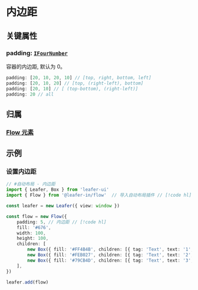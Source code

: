 <script setup>
import Case from '/component/Case.vue'
</script>

# 内边距

<case name="FlowPadding" count=2 height=160 editor=false></case>

## 关键属性

### padding: [`IFourNumber`](/reference/interface/math/Math.md#ifournumber)

容器的内边距, 默认为 0。

```ts
padding: [20, 10, 20, 10] // [top, right, bottom, left]
padding: [20, 10, 20] // [top, (right-left), bottom]
padding: [20, 10] // [ (top-bottom), (right-left)]
padding: 20 // all
```

## 归属

### [Flow 元素](/plugin/in/flow/index.md)

## 示例

<case name="FlowPadding" index=0 height=160 editor=false></case>

### 设置内边距

```ts
// #自动布局 - 内边距
import { Leafer, Box } from 'leafer-ui'
import { Flow } from '@leafer-in/flow'  // 导入自动布局插件 // [!code hl] 

const leafer = new Leafer({ view: window })

const flow = new Flow({
    padding: 5, // 内边距 // [!code hl]
    fill: '#676',
    width: 100,
    height: 100,
    children: [
        new Box({ fill: '#FF4B4B', children: [{ tag: 'Text', text: '1', fill: 'white', textAlign: 'center', verticalAlign: 'middle', width: 25, height: 20 }] }),
        new Box({ fill: '#FEB027', children: [{ tag: 'Text', text: '2', fill: 'white', textAlign: 'center', verticalAlign: 'middle', width: 25, height: 40 }] }),
        new Box({ fill: '#79CB4D', children: [{ tag: 'Text', text: '3', fill: 'white', textAlign: 'center', verticalAlign: 'middle', width: 25, height: 30 }] })
    ],
})

leafer.add(flow)
```
